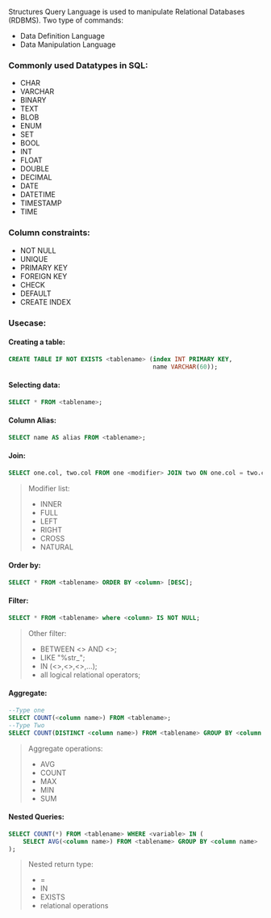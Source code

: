 Structures Query Language is used to manipulate Relational Databases (RDBMS).
Two type of commands:
- Data Definition Language
- Data Manipulation Language

### Commonly used Datatypes in SQL:

- CHAR
- VARCHAR
- BINARY
- TEXT
- BLOB
- ENUM
- SET
- BOOL
- INT
- FLOAT
- DOUBLE
- DECIMAL
- DATE
- DATETIME
- TIMESTAMP
- TIME

### Column constraints:
- NOT NULL
- UNIQUE
- PRIMARY KEY
- FOREIGN KEY
- CHECK
- DEFAULT
- CREATE INDEX

### Usecase:

#### Creating a table:
```SQL
CREATE TABLE IF NOT EXISTS <tablename> (index INT PRIMARY KEY,
										name VARCHAR(60));
```

#### Selecting data:
```SQL
SELECT * FROM <tablename>;
```

#### Column Alias:
```SQL
SELECT name AS alias FROM <tablename>;
```

#### Join:
```SQL
SELECT one.col, two.col FROM one <modifier> JOIN two ON one.col = two.col;
```
> Modifier list:
> - INNER
> - FULL
> - LEFT
> - RIGHT
> - CROSS
> - NATURAL

#### Order by:
```SQL
SELECT * FROM <tablename> ORDER BY <column> [DESC];
```

#### Filter:
```SQL
SELECT * FROM <tablename> where <column> IS NOT NULL;
```
> Other filter:
> - BETWEEN <> AND <>;
> - LIKE "%str_";
> - IN (<>,<>,<>,...);
> - all logical relational operators;

#### Aggregate:
```SQL
--Type one
SELECT COUNT(<column name>) FROM <tablename>;
--Type Two
SELECT COUNT(DISTINCT <column name>) FROM <tablename> GROUP BY <column name> HAVING <expression>;
```
> Aggregate operations:
> - AVG
> - COUNT
> - MAX
> - MIN
> - SUM

#### Nested Queries:
```SQL
SELECT COUNT(*) FROM <tablename> WHERE <variable> IN (
	SELECT AVG(<column name>) FROM <tablename> GROUP BY <column name>
);
```
> Nested return type:
> - =
> - IN
> - EXISTS
> - relational operations